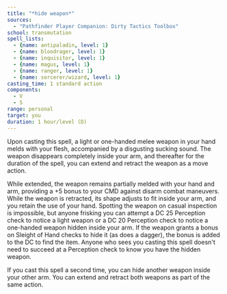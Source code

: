```yaml
---
title: "*hide weapon*"
sources:
  - "Pathfinder Player Companion: Dirty Tactics Toolbox"
school: transmutation
spell_lists:
  - {name: antipaladin, level: 1}
  - {name: bloodrager, level: 1}
  - {name: inquisitor, level: 1}
  - {name: magus, level: 1}
  - {name: ranger, level: 1}
  - {name: sorcerer/wizard, level: 1}
casting_time: 1 standard action
components:
  - V
  - S
range: personal
target: you
duration: 1 hour/level (D)
---
```


Upon casting this spell, a light or one-handed melee weapon in your hand melds with your flesh, accompanied by a disgusting sucking sound. The weapon disappears completely inside your arm, and thereafter for the duration of the spell, you can extend and retract the weapon as a move action.

While extended, the weapon remains partially melded with your hand and arm, providing a +5 bonus to your CMD against disarm combat maneuvers. While the weapon is retracted, its shape adjusts to fit inside your arm, and you retain the use of your hand. Spotting the weapon on casual inspection is impossible, but anyone frisking you can attempt a DC 25 Perception check to notice a light weapon or a DC 20 Perception check to notice a one-handed weapon hidden inside your arm. If the weapon grants a bonus on Sleight of Hand checks to hide it (as does a dagger), the bonus is added to the DC to find the item. Anyone who sees you casting this spell doesn't need to succeed at a Perception check to know you have the hidden weapon.

If you cast this spell a second time, you can hide another weapon inside your other arm. You can extend and retract both weapons as part of the same action.

